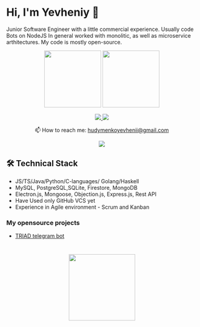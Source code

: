 # Hi, I'm Yevheniy 👋
Junior Software Engineer with a little commercial experience. Usually code Bots on NodeJS
In general worked with monolitic, as well as microservice arthitectures. My code is mostly open-source.

<p align='center'>
   <a href="https://github-readme-stats-sigma-five.vercel.app/api?username=habubinator&show_icons=true&count_private=true"><img
           height=150
           src="https://github-readme-stats-sigma-five.vercel.app/api?username=habubinator&show_icons=true&count_private=true"/></a>
   <a href="https://github.com/habubinator/github-readme-stats"><img height=150
                                                                  src="https://github-readme-stats-sigma-five.vercel.app/api/top-langs/?username=habubinator&layout=compact"/></a>
</p>

<p align='center'>
   <a href="https://www.linkedin.com/in/hudymenko/">
       <img src="https://img.shields.io/badge/linkedin-%230077B5.svg?&style=for-the-badge&logo=linkedin&logoColor=white"/>
   </a>
   <a href="https://t.me/Munakuso">
       <img src="https://img.shields.io/badge/Telegram-2CA5E0?style=for-the-badge&logo=telegram&logoColor=white"/>
   </a>
<p align='center'>
   📫 How to reach me: <a href='mailto:hudymenkoyevhenii@gmail.com'>hudymenkoyevhenii@gmail.com</a>
</p>
<p align='center'>
 <img src="https://www.codewars.com/users/Habubinator/badges/small"/>
</p>

## 🛠 Technical Stack
*   JS/TS/Java/Python/C-languages/ Golang/Haskell
*   MySQL, PostgreSQL,SQLite, Firestore, MongoDB
*   Electron.js, Mongoose, Objection.js, Express.js, Rest API
*   Have Used only GitHub VCS yet
*   Experience in Agile environment - Scrum and Kanban

### My opensource projects

* [TRIAD telegram bot](https://t.me/TriadColours_Bot) 

<div align="center" style="margin: 40px 0">
   <a href="https://github.com/habubinator/github-profile-views-counter">
       <img width="175px" src="https://komarev.com/ghpvc/?username=habubinator&color=DE002D">
   </a>
</div>
